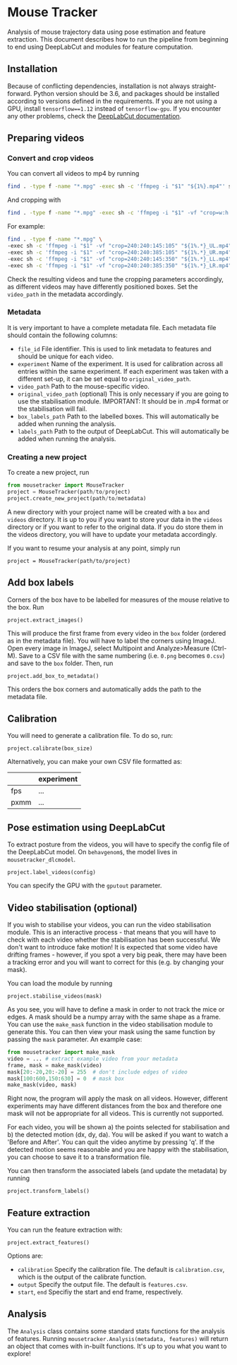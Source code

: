 # Mouse Tracker

Analysis of mouse trajectory data using pose estimation and feature extraction. This document describes how to run the pipeline from beginning to end using DeepLabCut and modules for feature computation.

## Installation

Because of conflicting dependencies, installation is not always straight-forward. Python version should be 3.6, and packages should be installed according to versions defined in the requirements. If you are not using a GPU, install `tensorflow==1.12` instead of `tensorflow-gpu`. If you encounter any other problems, check the [DeepLabCut documentation](https://github.com/AlexEMG/DeepLabCut/blob/master/docs/installation.md "DeepLabCut Installation").

## Preparing videos

### Convert and crop videos

You can convert all videos to mp4 by running

```sh
find . -type f -name "*.mpg" -exec sh -c 'ffmpeg -i "$1" "${1%}.mp4"' sh {} \;
```

And cropping with

```sh
find . -type f -name "*.mpg" -exec sh -c 'ffmpeg -i "$1" -vf "crop=w:h:x:y" "${1%.*}_quadrant.mp4"' sh {} \;
```

For example:

```sh
find . -type f -name "*.mpg" \
-exec sh -c 'ffmpeg -i "$1" -vf "crop=240:240:145:105" "${1%.*}_UL.mp4"' sh {} \; \
-exec sh -c 'ffmpeg -i "$1" -vf "crop=240:240:385:105" "${1%.*}_UR.mp4"' sh {} \; \
-exec sh -c 'ffmpeg -i "$1" -vf "crop=240:240:145:350" "${1%.*}_LL.mp4"' sh {} \; \
-exec sh -c 'ffmpeg -i "$1" -vf "crop=240:240:385:350" "${1%.*}_LR.mp4"' sh {} \;
```

Check the resulting videos and tune the cropping parameters accordingly, as different videos may have differently positioned boxes. Set the `video_path` in the metadata accordingly.

### Metadata
It is very important to have a complete metadata file. Each metadata file should contain the following columns:
- `file_id` File identifier. This is used to link metadata to features and should be unique for each video.
- `experiment` Name of the experiment. It is used for calibration across all entries within the same experiment. If each experiment was taken with a different set-up, it can be set equal to `original_video_path`.
- `video_path` Path to the mouse-specific video.
- `original_video_path` (optional) This is only necessary if you are going to use the stabilisation module. IMPORTANT: It should be in .mp4 format or the stabilisation will fail.
- `box_labels_path` Path to the labelled boxes. This will automatically be added when running the analysis.
- `labels_path` Path to the output of DeepLabCut. This will automatically be added when running the analysis.


### Creating a new project
To create a new project, run 

```py
from mousetracker import MouseTracker
project = MouseTracker(path/to/project)
project.create_new_project(path/to/metadata)
```

A new directory with your project name will be created with a `box` and `videos` directory. It is up to you if you want to store your data in the `videos` directory or if you want to refer to the original data. If you do store them in the videos directory, you will have to update your metadata accordingly.

If you want to resume your analysis at any point, simply run

`project = MouseTracker(path/to/project)`


## Add box labels
Corners of the box have to be labelled for measures of the mouse relative to the box. Run

`project.extract_images()`

This will produce the first frame from every video in the `box` folder (ordered as in the metadata file). You will have to label the corners using ImageJ. Open every image in ImageJ, select Multipoint and Analyze>Measure (Ctrl-M). Save to a CSV file with the same numbering (i.e. `0.png` becomes `0.csv`) and save to the `box` folder. Then, run

`project.add_box_to_metadata()`

This orders the box corners and automatically adds the path to the metadata file.

## Calibration
You will need to generate a calibration file. To do so, run:

`project.calibrate(box_size)`

Alternatively, you can make your own CSV file formatted as:

|      | experiment |
|------|------------|
| fps  | ...        |
| pxmm | ...        |

## Pose estimation using DeepLabCut
To extract posture from the videos, you will have to specify the config file of the DeepLabCut model. On `behavgenom$`, the model lives in `mousetracker_dlcmodel`.

`project.label_videos(config)`

You can specify the GPU with the `gputout` parameter.

## Video stabilisation (optional)
If you wish to stabilise your videos, you can run the video stabilisation module. This is an interactive process - that means that you will have to check with each video whether the stabilisation has been successful. We don't want to introduce fake motion! It is expected that some video have drifting frames - however, if you spot a very big peak, there may have been a tracking error and you will want to correct for this (e.g. by changing your mask).

You can load the module by running

`project.stabilise_videos(mask)`

As you see, you will have to define a mask in order to not track the mice or edges. A mask should be a numpy array with the same shape as a frame. You can use the `make_mask` function in the video stabilisation module to generate this. You can then view your mask using the same function by passing the `mask` parameter. An example case:

```py
from mousetracker import make_mask
video = ... # extract example video from your metadata
frame, mask = make_mask(video)
mask[20:-20,20:-20] = 255  # don't include edges of video
mask[100:600,150:630] = 0  # mask box
make_mask(video, mask)
```

Right now, the program will apply the mask on all videos. However, different experiments may have different distances from the box and therefore one mask will not be appropriate for all videos. This is currently not supported. 

For each video, you will be shown a) the points selected for stabilisation and b) the detected motion (dx, dy, da). You will be asked if you want to watch a 'Before and After'. You can quit the video anytime by pressing 'q'. If the detected motion seems reasonable and you are happy with the stabilisation, you can choose to save it to a transformation file.

You can then transform the associated labels (and update the metadata) by running

```project.transform_labels()```


## Feature extraction
You can run the feature extraction with:

`project.extract_features()`

Options are:
- `calibration` Specify the calibration file. The default is `calibration.csv`, which is the output of the calibrate function.
- `output` Specify the output file. The default is `features.csv`.
- `start`, `end` Specifiy the start and end frame, respectively.

## Analysis

The `Analysis` class contains some standard stats functions for the analysis of features. Running `mousetracker.Analysis(metadata, features)` will return an object that comes with in-built functions. It's up to you what you want to explore!

